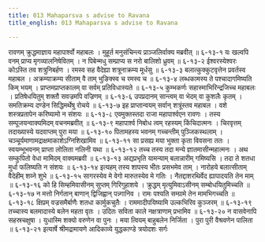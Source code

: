 ```yaml
---
title: 013 Mahaparsva s advise to Ravana
title_english: 013 Mahaparsva s advise to Ravana

---
```

<div class="audioEmbed"  caption="श्रीराम-हरिसीताराममूर्ति-घनपाठिभ्यां वचनम्" src="https://archive.org/download/Ramayana-recitation-Sriram-harisItArAmamUrti-Ghanapaati-v2/Kanda_6/Kanda_6_YK-013-Mahaparsva_s_advise_to_Ravana.mp3"></div>
रावणम् क्रुद्धमाज्ञाय महापार्श्वो महाबलः ।  
मुहूर्त मनुसंचिन्त्य प्राञ्जलिर्वाक्य मब्रवीत् ॥ ६-१३-१  
यः खल्वपि वनम् प्राप्य मृगव्यालनिषेवितम् ।  
न पिबेन्मधु सम्प्राप्य स नरो बालिशो ध्रुवम् ॥ ६-१३-२  
ईश्वरस्येश्वरः कोऽस्ति तव शत्रुनिबर्हण ।  
रमस्व सह वैदेह्या शत्रूनाक्रम्य मूर्धसु ॥ ६-१३-३  
बलात्कुक्कुटवृत्तेन प्रवर्तस्व महाबल ।  
अक्रम्याक्रम्य सीताम् वै ताम् भुङिक्स्व च रमस्व च ॥ ६-१३-४  
लब्धकामस्य ते पश्चादागमिष्यति किम् भयम् ।  
प्राप्तमप्राप्तकालम् वा सर्वम् प्रतिविधास्यते ॥ ६-१३-५  
कुम्भकर्णः सहास्माभिरिन्द्रजिच्च महाबलः ।  
प्रतिषेधयितुम् शक्तौ सवज्रमपि वज्रिणम् ॥ ६-१३-६  
उपप्रदानम् सान्त्वम् वा भेदम् वा कुशलैः कृतम् ।  
समतिक्रम्य दण्डेन सिद्धिमर्थेषु रोचये ॥ ६-१३-७  
इह प्राप्तान्वयम् सर्वान् शत्रूंस्तव महाबल ।  
वशे शस्त्रप्रतापेन करिष्यामो न संशयः ॥ ६-१३-८  
एवमुक्तस्तदा राजा महापार्श्वएन रावणः ।  
तस्य सम्पूजयन्वाक्यमिदम् वचनमब्रवीत् ॥ ६-१३-९  
महापार्श्व निबोध त्वम् रहस्यम् किंचिदात्मनः ।  
चिरवृत्तम् तदाख्यास्ये यदवाप्तम् पुरा मया ॥ ६-१३-१०  
पितामहस्य भवनम् गच्चन्तीम् पुञ्जिकस्थलाम् ।  
चञ्चूर्यमाणामद्राक्षमाकाशेऽग्निशिखामिव ॥ ६-१३-११  
सा प्रसह्य मया भुक्ता कृता विवसना ततः ।  
स्वयम्भूभवनम् प्राप्ता लोलिता नलिनी यथा ॥ ६-१३-१२  
तच्च तस्य तदा मन्ये ज्ञातमासीन्महात्मनः ।  
अथ सम्कुपितो वेधा मामिदम् वाक्यमब्रवी ॥ ६-१३-१३  
अद्यप्रभृति यामन्याम् बलान्नारीम् गमिष्यसि ।  
तदा ते शतधा मुर्धा फलिष्यति न संशयः ॥ ६-१३-१४  
इत्यहम् तस्य शापस्य भीतः प्रसभमेव ताम् ।  
नारोहये बलात्सीताम् वैदेहीम् शय्ने शुभे ॥ ६-१३-१५  
सागरस्येव मे वेगो मारुतस्येव मे गतिः ।  
नैतद्दाशरथिर्वेद ह्यापादयति तेन माम् ॥ ६-१३-१६  
को हि सिम्हमिवासीनम् सुप्तम् गिरिगुहाशये ।  
क्रुद्धम् मृत्युमिवाऽसीनम् सम्बोधयितुमिच्चति ॥ ६-१३-१७  
न मत्तो निर्गतान् बाणान् द्विजिह्वान् पन्न्गानिव ।  
रामः पश्यति सम्ग्रामे तेन मामभिगच्चति ॥ ६-१३-१८  
क्षिप्रम् वज्रसमैर्बाणैः शतधा कार्मुकचुतैः ।  
राममादीपयिष्यामि उल्कभिरिव कुञ्जरम् ॥ ६-१३-१९  
तच्चास्य बलमादास्ये बलेन महता वृतः ।  
उदितः सविता काले नक्षत्राणाम् प्रभामिव ॥ ६-१३-२०  
न वासवेनापि सहस्रचक्षुषा ।  
युधास्मि शक्यो वरुणेन वा पुनः ।  
मया त्वियम् बाहुबलेन निर्जिता ।  
पुरा पुरी वैश्रवणेन पालिता ॥ ६-१३-२१  
इत्यार्षे श्रीमद्रामायणे आदिकाव्ये युद्धकाण्डे त्रयोदशः सर्गः